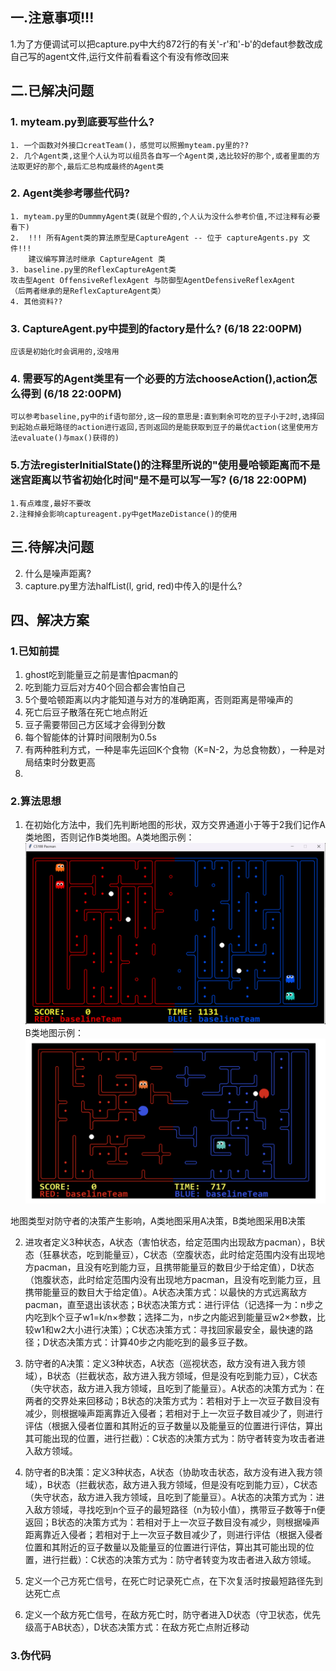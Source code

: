 ## 一.注意事项!!!
1.为了方便调试可以把capture.py中大约872行的有关'-r'和'-b'的defaut参数改成自己写的agent文件,运行文件前看看这个有没有修改回来

## 二.已解决问题
### 1.  myteam.py到底要写些什么?   
    1. 一个函数对外接口creatTeam()，感觉可以照搬myteam.py里的??
    2. 几个Agent类,这里个人认为可以组员各自写一个Agent类,选比较好的那个,或者里面的方法取更好的那个,最后汇总构成最终的Agent类
### 2. Agent类参考哪些代码?    
    1. myteam.py里的DummmyAgent类(就是个假的,个人认为没什么参考价值,不过注释有必要看下)
    2.  !!! 所有Agent类的算法原型是CaptureAgent -- 位于 captureAgents.py 文件!!!
        建议编写算法时继承 CaptureAgent 类
    3. baseline.py里的ReflexCaptureAgent类
    攻击型Agent OffensiveReflexAgent 与防御型AgentDefensiveReflexAgent
    （后两者继承的是ReflexCaptureAgent类） 
    4. 其他资料??
### 3. CaptureAgent.py中提到的factory是什么?  (6/18 22:00PM)
    应该是初始化时会调用的,没啥用
### 4. 需要写的Agent类里有一个必要的方法chooseAction(),action怎么得到 (6/18 22:00PM)
    可以参考baseline,py中的if语句部分,这一段的意思是:直到剩余可吃的豆子小于2时,选择回到起始点最短路径的action进行返回,否则返回的是能获取到豆子的最优action(这里使用方法evaluate()与max()获得的)

### 5.方法registerInitialState()的注释里所说的"使用曼哈顿距离而不是迷宫距离以节省初始化时间"是不是可以写一写?    (6/18 22:00PM)
    1.有点难度,最好不要改
    2.注释掉会影响captureagent.py中getMazeDistance()的使用

## 三.待解决问题

2. 什么是噪声距离?
3. capture.py里方法halfList(l, grid, red)中传入的l是什么?

## 四、解决方案

### 1.已知前提
1. ghost吃到能量豆之前是害怕pacman的
2. 吃到能力豆后对方40个回合都会害怕自己
3. 5个曼哈顿距离以内才能知道与对方的准确距离，否则距离是带噪声的
4. 死亡后豆子散落在死亡地点附近
5. 豆子需要带回己方区域才会得到分数
6. 每个智能体的计算时间限制为0.5s
7. 有两种胜利方式，一种是率先运回K个食物（K=N-2，为总食物数），一种是对局结束时分数更高
8. 

### 2.算法思想

1. 在初始化方法中，我们先判断地图的形状，双方交界通道小于等于2我们记作A类地图，否则记作B类地图。A类地图示例：
![A类地图](../assets/a_map.png)
B类地图示例：
![B类地图](../assets/b_map.png)

地图类型对防守者的决策产生影响，A类地图采用A决策，B类地图采用B决策

2. 进攻者定义3种状态，A状态（害怕状态，给定范围内出现敌方pacman），B状态（狂暴状态，吃到能量豆），C状态（空腹状态，此时给定范围内没有出现地方pacman，且没有吃到能力豆，且携带能量豆的数目少于给定值），D状态（饱腹状态，此时给定范围内没有出现地方pacman，且没有吃到能力豆，且携带能量豆的数目大于给定值）。A状态决策方式：以最快的方式远离敌方pacman，直至退出该状态；B状态决策方式：进行评估（记选择一为：n步之内吃到k个豆子w1=k/n×参数；选择二为，n步之内能迟到能量豆w2×参数，比较w1和w2大小进行决策）；C状态决策方式：寻找回家最安全，最快速的路径；D状态决策方式：计算40步之内能吃到的最多豆子数。

3. 防守者的A决策：定义3种状态，A状态（巡视状态，敌方没有进入我方领域），B状态（拦截状态，敌方进入我方领域，但是没有吃到能力豆），C状态（失守状态，敌方进入我方领域，且吃到了能量豆）。A状态的决策方式为：在两者的交界处来回移动；B状态的决策方式为：若相对于上一次豆子数目没有减少，则根据噪声距离靠近入侵者；若相对于上一次豆子数目减少了，则进行评估（根据入侵者位置和其附近的豆子数量以及能量豆的位置进行评估，算出其可能出现的位置，进行拦截）：C状态的决策方式为：防守者转变为攻击者进入敌方领域。

4. 防守者的B决策：定义3种状态，A状态（协助攻击状态，敌方没有进入我方领域），B状态（拦截状态，敌方进入我方领域，但是没有吃到能力豆），C状态（失守状态，敌方进入我方领域，且吃到了能量豆）。A状态的决策方式为：进入敌方领域，寻找吃到n个豆子的最短路径（n为较小值），携带豆子数等于n便返回；B状态的决策方式为：若相对于上一次豆子数目没有减少，则根据噪声距离靠近入侵者；若相对于上一次豆子数目减少了，则进行评估（根据入侵者位置和其附近的豆子数量以及能量豆的位置进行评估，算出其可能出现的位置，进行拦截）：C状态的决策方式为：防守者转变为攻击者进入敌方领域。

5. 定义一个己方死亡信号，在死亡时记录死亡点，在下次复活时按最短路径先到达死亡点

6. 定义一个敌方死亡信号，在敌方死亡时，防守者进入D状态（守卫状态，优先级高于AB状态），D状态决策方式：在敌方死亡点附近移动

### 3.伪代码
```


```




